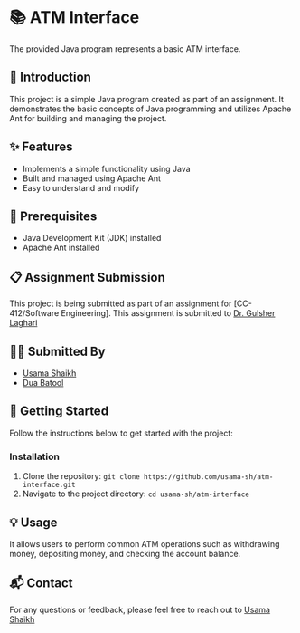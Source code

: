 # 📚 ATM Interface

The provided Java program represents a basic ATM interface.

## 📝 Introduction

This project is a simple Java program created as part of an assignment. It demonstrates the basic concepts of Java programming and utilizes Apache Ant for building and managing the project.

## ✨ Features

- Implements a simple functionality using Java
- Built and managed using Apache Ant
- Easy to understand and modify

## 🔧 Prerequisites

- Java Development Kit (JDK) installed
- Apache Ant installed

## 📋 Assignment Submission

This project is being submitted as part of an assignment for [CC-412/Software Engineering]. This assignment is submitted to [Dr. Gulsher Laghari](https://github.com/glaghari)

## 🙋‍♂️ Submitted By

- [Usama Shaikh](https://github.com/usama-sh)
- [Dua Batool](https://github.com/duaa-batool)

## 🚀 Getting Started

Follow the instructions below to get started with the project:

### Installation

1. Clone the repository: `git clone https://github.com/usama-sh/atm-interface.git`
2. Navigate to the project directory: `cd usama-sh/atm-interface`

## 💡 Usage

It allows users to perform common ATM operations such as withdrawing money, depositing money, and checking the account balance. 

## 📬 Contact

For any questions or feedback, please feel free to reach out to [Usama Shaikh](mailto:usamashaikh762@gmail.com)
